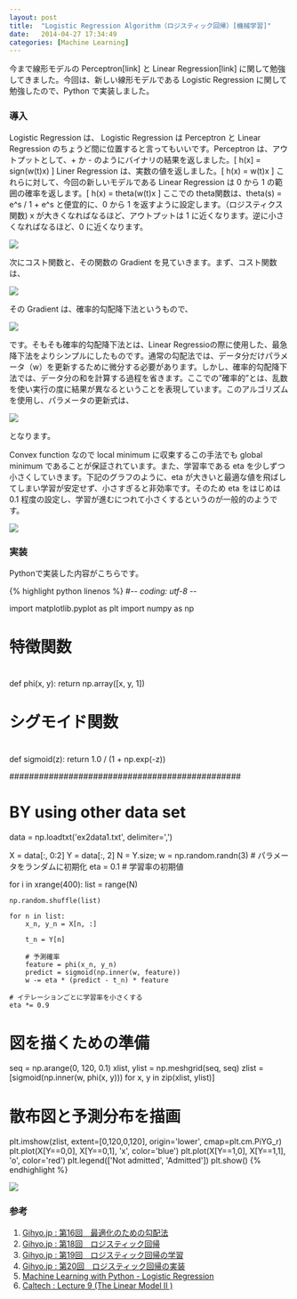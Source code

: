 ```yaml
---
layout: post
title:  "Logistic Regression Algorithm（ロジスティック回帰）[機械学習]"
date:   2014-04-27 17:34:49
categories: [Machine Learning]
---
```

  
今まで線形モデルの Perceptron[link] と Linear Regression[link] に関して勉強してきました。今回は、新しい線形モデルである Logistic Regression に関して勉強したので、Python で実装しました。

### 導入

Logistic Regression は、 Logistic Regression は Perceptron と Linear Regression のちょうど間に位置すると言ってもいいです。Perceptron は、アウトプットとして、+ か - のようにバイナリの結果を返しました。[ h(x] = sign(w(t)x) ] Liner Regression は、実数の値を返しました。[ h(x) = w(t)x ] これらに対して、今回の新しいモデルである Linear Regression は 0 から 1 の範囲の確率を返します。[ h(x) = theta(w(t)x ] ここでの theta関数は、theta(s) = e^s / 1 + e^s と便宜的に、0 から 1 を返すように設定します。（ロジスティクス関数) x が大きくなればなるほど、アウトプットは 1 に近くなります。逆に小さくなればなるほど、0 に近くなります。

![](http://3.bp.blogspot.com/-hGdelr5rUGA/U1xLvq9htbI/AAAAAAAAASs/Z_kwywA6Uro/s1600/Screen+Shot+2014-04-21+at+11.43.44+AM.png)

次にコスト関数と、その関数の Gradient を見ていきます。まず、コスト関数は、

![](http://3.bp.blogspot.com/-fHn7IldvFGQ/U1xL3L4AU6I/AAAAAAAAAS0/xYBGOCW-WPQ/s1600/Screen+Shot+2014-04-26+at+12.10.57+PM.png)

その Gradient は、確率的勾配降下法というもので、

![](http://1.bp.blogspot.com/-pHSHUjS2jwg/U1xL-bDegYI/AAAAAAAAAS8/CCZsoqBu-sk/s1600/Screen+Shot+2014-04-26+at+12.11.49+PM.png)

です。そもそも確率的勾配降下法とは、Linear Regressioの際に使用した、最急降下法をよりシンプルにしたものです。通常の勾配法では、データ分だけパラメータ（w）を更新するために微分する必要があります。しかし、確率的勾配降下法では、データ分の和を計算する過程を省きます。ここでの”確率的”とは、乱数を使い実行の度に結果が異なるということを表現しています。このアルゴリズムを使用し、パラメータの更新式は、

![](http://1.bp.blogspot.com/-lQ8kkSVfXeI/U1xMFpEuZTI/AAAAAAAAATE/Xm2c1pT38To/s1600/Screen+Shot+2014-04-26+at+12.22.53+PM.png)

となります。

Convex function なので local minimum に収束するこの手法でも global minimum であることが保証されています。また、学習率である eta を少しずつ小さくしていきます。下記のグラフのように、eta が大きいと最適な値を飛ばしてしまい学習が安定せず、小さすぎると非効率です。そのため eta をはじめは 0.1 程度の設定し、学習が進むにつれて小さくするというのが一般的のようです。

![](http://2.bp.blogspot.com/-mwq-AqGG4h8/U1xMLNLzwPI/AAAAAAAAATM/_KXT1ToLnRc/s1600/Screen+Shot+2014-04-26+at+5.04.25+PM.png)

### 実装

Pythonで実装した内容がこちらです。 

{% highlight python linenos %}
#-*- coding: utf-8 -*-

import matplotlib.pyplot as plt
import numpy as np

# 特徴関数
#
#
def phi(x, y):
    return np.array([x, y, 1])

# シグモイド関数
#
#
def sigmoid(z):
    return 1.0 / (1 + np.exp(-z))

###############################################

# BY using other data set
data = np.loadtxt('ex2data1.txt', delimiter=',')

X = data[:, 0:2]
Y = data[:, 2]
N = Y.size;
w = np.random.randn(3)  # パラメータをランダムに初期化
eta = 0.1 # 学習率の初期値

for i in xrange(400):
    list = range(N)

    np.random.shuffle(list)

    for n in list:
        x_n, y_n = X[n, :]

        t_n = Y[n]

        # 予測確率
        feature = phi(x_n, y_n)
        predict = sigmoid(np.inner(w, feature))
        w -= eta * (predict - t_n) * feature

    # イテレーションごとに学習率を小さくする
    eta *= 0.9

# 図を描くための準備
seq          = np.arange(0, 120, 0.1)
xlist, ylist = np.meshgrid(seq, seq)
zlist        = [sigmoid(np.inner(w, phi(x, y))) for x, y in zip(xlist, ylist)]

# 散布図と予測分布を描画
plt.imshow(zlist, extent=[0,120,0,120], origin='lower', cmap=plt.cm.PiYG_r)
plt.plot(X[Y==0,0], X[Y==0,1], 'x', color='blue')
plt.plot(X[Y==1,0], X[Y==1,1], 'o', color='red')
plt.legend(['Not admitted', 'Admitted'])
plt.show()
{% endhighlight %}

![](http://3.bp.blogspot.com/-cLu3UcoILC0/U1xMXAvIyGI/AAAAAAAAATU/IuOpZkAwkio/s1600/Screen+Shot+2014-04-26+at+5.10.27+PM.png)

### 参考

1. [Gihyo.jp : 第16回　最適化のための勾配法](http://gihyo.jp/dev/serial/01/machine-learning/0016)
2. [Gihyo.jp : 第18回　ロジスティック回帰](http://gihyo.jp/dev/serial/01/machine-learning/0018)
3. [Gihyo.jp : 第19回　ロジスティック回帰の学習](http://gihyo.jp/dev/serial/01/machine-learning/0019)
4. [Gihyo.jp : 第20回　ロジスティック回帰の実装](http://gihyo.jp/dev/serial/01/machine-learning/0020)
5. [Machine Learning with Python - Logistic Regression](http://aimotion.blogspot.com/2011/11/machine-learning-with-python-logistic.html)
6. [Caltech  : Lecture 9 (The Linear Model II )](http://www.amlbook.com/slides/iTunesU_Lecture09_May_01.pdf)